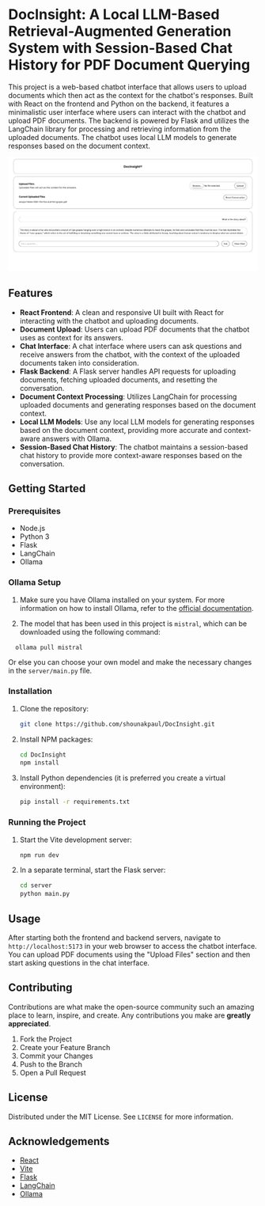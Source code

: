
# DocInsight: A Local LLM-Based Retrieval-Augmented Generation System with Session-Based Chat History for PDF Document Querying

This project is a web-based chatbot interface that allows users to upload documents which then act as the context for the chatbot's responses. Built with React on the frontend and Python on the backend, it features a minimalistic user interface where users can interact with the chatbot and upload PDF documents. The backend is powered by Flask and utilizes the LangChain library for processing and retrieving information from the uploaded documents. The chatbot uses local LLM models to generate responses based on the document context.

![Alt text](public/screenshot.png "Optional title")

## Features

- **React Frontend**: A clean and responsive UI built with React for interacting with the chatbot and uploading documents.
- **Document Upload**: Users can upload PDF documents that the chatbot uses as context for its answers.
- **Chat Interface**: A chat interface where users can ask questions and receive answers from the chatbot, with the context of the uploaded documents taken into consideration.
- **Flask Backend**: A Flask server handles API requests for uploading documents, fetching uploaded documents, and resetting the conversation.
- **Document Context Processing**: Utilizes LangChain for processing uploaded documents and generating responses based on the document context.
- **Local LLM Models**: Use any local LLM models for generating responses based on the document context, providing more accurate and context-aware answers with Ollama.
- **Session-Based Chat History**: The chatbot maintains a session-based chat history to provide more context-aware responses based on the conversation.

## Getting Started

### Prerequisites

- Node.js
- Python 3
- Flask
- LangChain
- Ollama

### Ollama Setup

1. Make sure you have Ollama installed on your system. For more information on how to install Ollama, refer to the [official documentation](https://github.com/ollama/ollama/blob/main/README.md#quickstart).

2. The model that has been used in this project is `mistral`, which can be downloaded using the following command:
 ```sh
   ollama pull mistral
   ```    
Or else you can choose your own model and make the necessary changes in the `server/main.py` file.

### Installation

1. Clone the repository:
   ```sh
   git clone https://github.com/shounakpaul/DocInsight.git
   ```
2. Install NPM packages:
   ```sh
   cd DocInsight
   npm install
   ```
3. Install Python dependencies (it is preferred you create a virtual environment):
   ```sh
   pip install -r requirements.txt
   ```

### Running the Project

1. Start the Vite development server:
   ```sh
   npm run dev
   ```
2. In a separate terminal, start the Flask server:
   ```sh
   cd server
   python main.py
   ```

## Usage

After starting both the frontend and backend servers, navigate to `http://localhost:5173` in your web browser to access the chatbot interface. You can upload PDF documents using the "Upload Files" section and then start asking questions in the chat interface.

## Contributing

Contributions are what make the open-source community such an amazing place to learn, inspire, and create. Any contributions you make are **greatly appreciated**.

1. Fork the Project
2. Create your Feature Branch 
3. Commit your Changes 
4. Push to the Branch
5. Open a Pull Request

## License

Distributed under the MIT License. See `LICENSE` for more information.

## Acknowledgements

- [React](https://reactjs.org/)
- [Vite](https://vitejs.dev/)
- [Flask](https://flask.palletsprojects.com/)
- [LangChain](https://github.com/LangChain/langchain)
- [Ollama](https://ollama.com/)
